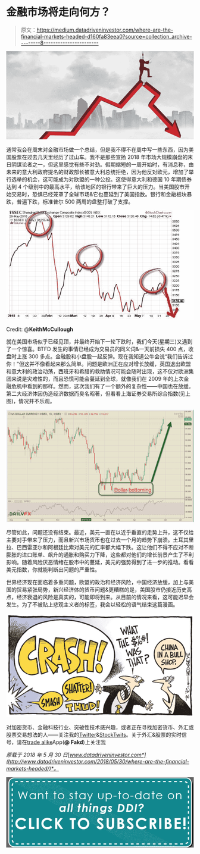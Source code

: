 # 金融市场将走向何方？

> 原文：<https://medium.datadriveninvestor.com/where-are-the-financial-markets-headed-d160fa83eea0?source=collection_archive---------8----------------------->

![](img/1d0c8f01cbb9be0e1fab4dabcb40b45b.png)

通常我会在周末对金融市场做一个总结，但是我不得不在周中写一些东西，因为美国股票在过去几天里经历了过山车。我不是那些宣扬 2018 年市场大规模崩盘的末日阴谋论者之一，但这里感觉有些不对劲。假期缩短的一周开始时，有消息称，由未来的意大利政府提名的财政部长被意大利总统拒绝，因为他反对欧元，增加了举行选举的机会，这可能成为对欧盟的一种公投。这使得意大利和德国 10 年期债券达到 4 个级别中的最高水平，给该地区的银行带来了巨大的压力。当美国股市开始交易时，恐惧已经笼罩了全球市场&它也蔓延到了美国指数。银行和金融板块暴跌，普遍下跌，标准普尔 500 两周的盘整打破了支撑。

![](img/5ad065a6aa6d61545419a2169fa89c6c.png)

Credit: @**KeithMcCullough**

就在美国市场似乎已经见顶，并最终开始下一轮下跌时，我们今天(星期三)又遇到了一个惊喜。BTFD 发生的事情已经成为交易员的同义词&一天前损失 400 点，收盘时上涨 300 多点。金融股和小盘股一起反弹。现在我知道公牛会说“我们告诉过你！”但这并不像看起来那么简单。问题是欧洲正在应对增长放缓，英国退出欧盟和意大利的政治动荡，西班牙和希腊的救助情况可能会随时出现，这不仅对欧洲集团来说是灾难性的，而且恐慌可能会蔓延到全球，就像我们在 2009 年的上次金融危机中看到的那样。然而，这次我们有了一个额外的复杂性——中国也在放缓。第二大经济体因伪造经济数据而臭名昭著，但看看上海证券交易所综合指数(见上图)，情况并不乐观。

![](img/6e34bffcaf51e4a71661ffe8f3cfaa58.png)

尽管如此，问题还没有结束。最近，美元一直在以近乎垂直的走势上升，这不仅给主要对手带来了压力，而且新兴市场货币也在过去一个月的趋势下崩溃。土耳其里拉、巴西雷亚尔和阿根廷比索对美元的汇率都大幅下跌。这让他们不得不应对不断膨胀的进口账单、飙升的通胀和购买力下降，这些都对他们的增长前景产生了不利影响。随着风险厌恶情绪在股市中的蔓延，美元的强势得到了进一步的推动。看看美元指数，你就能判断出问题的严重性。

世界经济现在面临着多重问题，欧盟的政治和经济风险，中国经济放缓，加上与美国的贸易紧张局势，新兴经济体的货币问题&更糟糕的是，美国股市仍接近历史高点，经济衰退的风险是真实的，可能即将到来。从目前的情况来看，这可能迟早会发生。为了不被贴上悲观主义者的标签，我会以轻松的语气结束这篇漫画。

![](img/993f688e69d7bd60dcb3be794909e42e.png)

对加密货币、金融科技行业、突破性技术感兴趣，或者正在寻找加密货币、外汇或股票交易想法的人——关注我的[Twitter](https://twitter.com/trade_nut)&[StockTwits](https://stocktwits.com/trade_nut)。关于外汇&股票的实时信号，请在[trade alike](http://www.tradealike.com)App(**@ Fakd**)上关注我

*原载于 2018 年 5 月 30 日*[*www.datadriveninvestor.com*](http://www.datadriveninvestor.com/2018/05/30/where-are-the-financial-markets-headed/)*。*

[![](img/a75f58ee3bcb164cd9e9e1f82621510d.png)](http://eepurl.com/dqWBH1)